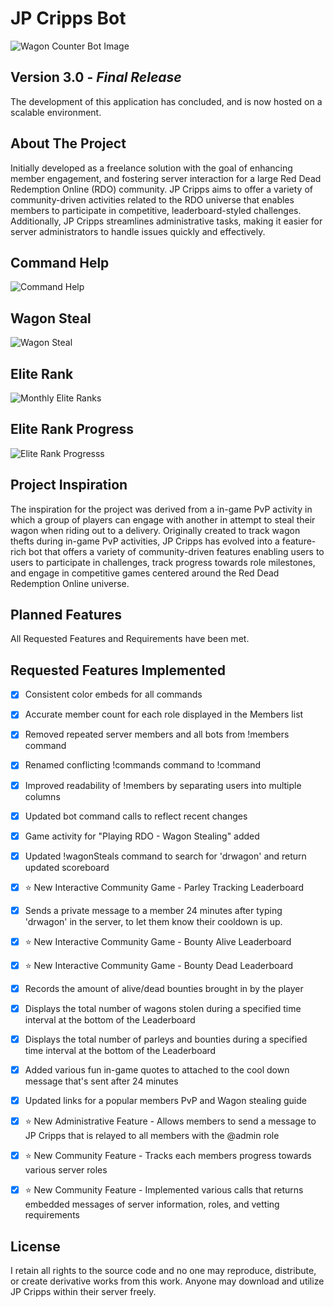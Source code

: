 # JP Cripps Bot
![Wagon Counter Bot Image](https://user-images.githubusercontent.com/43221618/130929520-c6de4482-474a-4030-883e-e1797cbd7531.PNG)


## Version 3.0 - *Final Release*
The development of this application has concluded, and is now hosted on a scalable environment.


## About The Project
Initially developed as a freelance solution with the goal of enhancing member engagement, and fostering server interaction for a large Red Dead Redemption Online (RDO) community. JP Cripps aims to offer a variety of community-driven activities related to the RDO universe that enables members to participate in competitive, leaderboard-styled challenges. Additionally, JP Cripps streamlines administrative tasks, making it easier for server administrators to handle issues quickly and effectively.

## Command Help
![Command  Help](https://user-images.githubusercontent.com/43221618/226866118-b5e7c335-103b-4c1f-a7c8-39aefcbec613.png)

## Wagon Steal
![Wagon Steal](https://user-images.githubusercontent.com/43221618/226920059-f11a21fb-d010-4a7c-8324-600448a3fee7.png)

## Elite Rank
![Monthly Elite Ranks](https://user-images.githubusercontent.com/43221618/226919727-e2488e79-46f7-4a42-bbd3-dec89fd3697f.png)

## Elite Rank Progress
![Elite Rank Progresss](https://user-images.githubusercontent.com/43221618/226870189-9b2642d5-54aa-4493-9c27-9954576685d6.png)


## Project Inspiration
The inspiration for the project was derived from a in-game PvP activity in which a group of players can engage with another in attempt to steal their wagon when riding out to a delivery. Originally created to track wagon thefts during in-game PvP activities, JP Cripps has evolved into a feature-rich bot that offers a variety of community-driven features enabling users to users to participate in challenges, track progress towards role milestones, and engage in competitive games centered around the Red Dead Redemption Online universe.


## Planned Features
All Requested Features and Requirements have been met.


## Requested Features Implemented
- [x] Consistent color embeds for all commands
- [x] Accurate member count for each role displayed in the Members list
- [x] Removed repeated server members and all bots from !members command
- [x] Renamed conflicting !commands command to !command
- [x] Improved readability of !members by separating users into multiple columns
- [x] Updated bot command calls to reflect recent changes
- [x] Game activity for "Playing RDO - Wagon Stealing" added
- [x] Updated !wagonSteals command to search for 'drwagon' and return updated scoreboard
- [X] ⭐ New Interactive Community Game - Parley Tracking Leaderboard
- [X] Sends a private message to a member 24 minutes after typing 'drwagon' in the server, to let them know their cooldown is up.
- [X] ⭐ New Interactive Community Game - Bounty Alive Leaderboard
- [X] ⭐ New Interactive Community Game - Bounty Dead Leaderboard
- [X] Records the amount of alive/dead bounties brought in by the player
- [X] Displays the total number of wagons stolen during a specified time interval at the bottom of the Leaderboard
- [X] Displays the total number of parleys and bounties during a specified time interval at the bottom of the Leaderboard
- [X] Added various fun in-game quotes to attached to the cool down message that's sent after 24 minutes
- [X] Updated links for a popular members PvP and Wagon stealing guide
- [X] ⭐ New Administrative Feature - Allows members to send a message to JP Cripps that is relayed to all members with the @admin role
- [X] ⭐ New Community Feature - Tracks each members progress towards various server roles
- [X] ⭐ New Community Feature - Implemented various calls that returns embedded messages of server information, roles, and vetting requirements


## License
I retain all rights to the source code and no one may reproduce, distribute, or create derivative works from this work. Anyone may download and utilize JP Cripps within their server freely.
